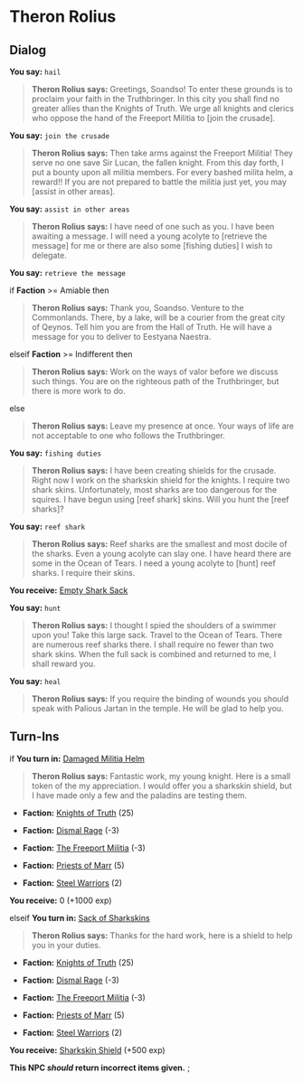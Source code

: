 # Theron Rolius
## Dialog

**You say:** `hail`



>**Theron Rolius says:** Greetings, Soandso!  To enter these grounds is to proclaim your faith in the Truthbringer.  In this city you shall find no greater allies than the Knights of Truth.  We urge all knights and clerics who oppose the hand of the Freeport Militia to [join the crusade].

**You say:** `join the crusade`



>**Theron Rolius says:** Then take arms against the Freeport Militia!  They serve no one save Sir Lucan, the fallen knight.  From this day forth, I put a bounty upon all militia members.  For every bashed milita helm, a reward!!  If you are not prepared to battle the militia just yet, you may [assist in other areas].

**You say:** `assist in other areas`



>**Theron Rolius says:** I have need of one such as you.  I have been awaiting a message. I will need a young acolyte to [retrieve the message] for me or there are also some [fishing duties] I wish to delegate.

**You say:** `retrieve the message`



if **Faction** >= Amiable then



>**Theron Rolius says:** Thank you, Soandso. Venture to the Commonlands.  There, by a lake, will be a courier from the great city of Qeynos.  Tell him you are from the Hall of Truth.  He will have a message for you to deliver to Eestyana Naestra.


elseif **Faction** >= Indifferent then



>**Theron Rolius says:** Work on the ways of valor before we discuss such things. You are on the righteous path of the Truthbringer, but there is more work to do.


else



>**Theron Rolius says:** Leave my presence at once. Your ways of life are not acceptable to one who follows the Truthbringer.


**You say:** `fishing duties`



>**Theron Rolius says:** I have been creating shields for the crusade.  Right now I work on the sharkskin shield for the knights.  I require two shark skins. Unfortunately, most sharks are too dangerous for the squires.  I have begun using [reef shark] skins.  Will you hunt the [reef sharks]?

**You say:** `reef shark`



>**Theron Rolius says:** Reef sharks are the smallest and most docile of the sharks.  Even a young acolyte can slay one.  I have heard there are some in the Ocean of Tears.  I need a young acolyte to [hunt] reef sharks.  I require their skins.


**You receive:**  [Empty Shark Sack](/item/17937)

**You say:** `hunt`



>**Theron Rolius says:** I thought I spied the shoulders of a swimmer upon you! Take this large sack. Travel to the Ocean of Tears. There are numerous reef sharks there. I shall require no fewer than two shark skins. When the full sack is combined and returned to me, I shall reward you.

**You say:** `heal`



>**Theron Rolius says:** If you require the binding of wounds you should speak with Palious Jartan in the temple. He will be glad to help you.

## Turn-Ins




if **You turn in:** [Damaged Militia Helm](/item/13921)


>**Theron Rolius says:** Fantastic work, my young knight.  Here is a small token of the my appreciation.  I would offer you a sharkskin shield, but I have made only a few and the paladins are testing them.


* __Faction:__ [Knights of Truth](/faction/281) (25)


* __Faction:__ [Dismal Rage](/faction/271) (-3)


* __Faction:__ [The Freeport Militia](/faction/330) (-3)


* __Faction:__ [Priests of Marr](/faction/362) (5)


* __Faction:__ [Steel Warriors](/faction/311) (2)


 **You receive:** 0 (+1000 exp)

elseif **You turn in:** [Sack of Sharkskins](/item/13873)


>**Theron Rolius says:** Thanks for the hard work, here is a shield to help you in your duties.


* __Faction:__ [Knights of Truth](/faction/281) (25)


* __Faction:__ [Dismal Rage](/faction/271) (-3)


* __Faction:__ [The Freeport Militia](/faction/330) (-3)


* __Faction:__ [Priests of Marr](/faction/362) (5)


* __Faction:__ [Steel Warriors](/faction/311) (2)


 **You receive:**  [Sharkskin Shield](/item/13868) (+500 exp)

**This NPC *should* return incorrect items given.**
;

